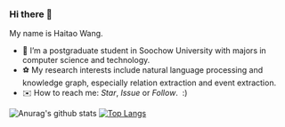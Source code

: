 ### Hi there 👋
My name is Haitao Wang.
- 👻  I’m a postgraduate student in Soochow University with majors in computer science and technology. 
- ⚽ My research interests include natural language processing and knowledge graph, especially relation extraction and event extraction.
- ✉️ How to reach me: *Star*, *Issue* or *Follow*.&nbsp; :)

![Anurag's github stats](https://github-readme-stats.vercel.app/api?username=onehaitao&show_icons=true&hide=prs)
[![Top Langs](https://github-readme-stats.vercel.app/api/top-langs/?username=onehaitao&layout=compact)](https://github.com/anuraghazra/github-readme-stats)

<!--
**onehaitao/onehaitao** is a ✨ _special_ ✨ repository because its `README.md` (this file) appears on your GitHub profile.

Here are some ideas to get you started:

- 🔭 I’m currently working on ...
- 🌱 I’m currently learning ...
- 👯 I’m looking to collaborate on ...
- 🤔 I’m looking for help with ...
- 💬 Ask me about ...
- 📫 How to reach me: ...
- 😄 Pronouns: ...
- ⚡ Fun fact: ...
-->
